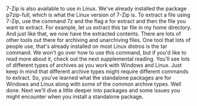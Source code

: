 7-Zip is also available to use in Linux. We've already installed the package
p7zip-full, which is what the Linux version of 7-Zip is. To extract a file using
7-Zip, use the command 7z and the flag e for extract and then the file you want
to extract. For example, let us extract this tar file in my home directory. And
just like that, we now have the extracted contents. There are lots of other
tools out there for archiving and unarchiving files. One tool that lots of
people use, that's already installed on most Linux distros is the tar command.
We won't go over how to use this command, but if you'd like to read more about
it, check out the next supplemental reading. You'll see lots of different types
of archives as you work with Windows and Linux. Just keep in mind that different
archive types might require different commands to extract. So, you've learned
what the standalone packages are for Windows and Linux along with some of the
common archive types. Well done. Next we'll dive a little deeper into packages
and some issues you might encounter when you install a standalone package.